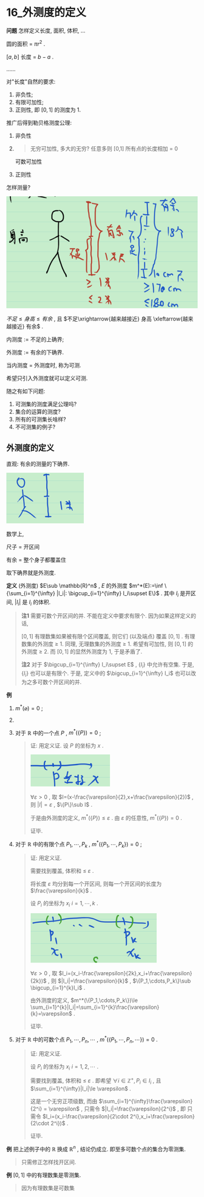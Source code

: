 # 16_外测度的定义

**问题** 怎样定义长度, 面积, 体积, ...

圆的面积 = $\pi r^2$ .

$[a,b]$ 长度 = $b-a$ .

……

对"长度"自然的要求:

1. 非负性;
2. 有限可加性;
3. 正则性, 即 $[0,1]$ 的测度为 1.

推广后得到勒贝格测度公理:

1. 非负性

2. > 无穷可加性, 多大的无穷? 任意多则 [0,1] 所有点的长度相加 = 0

   可数可加性

3. 正则性

怎样测量?

![image-20211216233026331](16_外测度的定义.assets/image-20211216233026331.png)

$不足\le 身高 \le 有余$ , 且 $不足\xrightarrow{越来越接近} 身高 \xleftarrow{越来越接近} 有余$ .

内测度 := 不足的上确界;

外测度 := 有余的下确界.

当内测度 = 外测度时, 称为可测.

希望只引入外测度就可以定义可测.

随之有如下问题:

1. 可测集的测度满足公理吗?
2. 集合的运算的测度?
3. 所有的可测集长啥样?
4. 不可测集的例子?

## 外测度的定义

直观: 有余的测量的下确界.

![image-20211216234110091](16_外测度的定义.assets/image-20211216234110091.png)

数学上, 

尺子 = 开区间

有余 = 整个身子都覆盖住

取下确界就是外测度.

**定义** (外测度) $E\sub \mathbb{R}^n$ , $E$ 的外测度 $m^*(E):=\inf \{\sum_{i=1}^{\infty} |I_i|: \bigcup_{i=1}^{\infty} I_i\supset E\}$ . 其中 $I_i$ 是开区间, $|I_i|$ 是 $I_i$ 的体积.

> **注1** 需要可数个开区间的并. 不能在定义中要求有限个. 因为如果这样定义的话,
>
> $[0,1]$ 有理数集如果被有限个区间覆盖, 则它们 (以及端点) 覆盖 $[0,1]$ . 有理数集的外测度 $\ge$ 1. 同理, 无理数集的外测度 $\ge$ 1.  希望有可加性, 则 $[0,1]$ 的外测度 $\ge$ 2. 而 $[0,1]$ 的显然外测度为 1, 于是矛盾了.
>
> **注2** 对于 $\bigcup_{i=1}^{\infty} I_i\supset E$ , $\{I_i\}$ 中允许有空集. 于是, $\{I_i\}$ 也可以是有限个. 于是, 定义中的 $\bigcup_{i=1}^{\infty} I_i$ 也可以改为之多可数个开区间的并.

**例** 

1. $m^*(\varnothing)=0$ ;

2. 

   1. 对于 $\mathbb{R}$ 中的一个点 $P$ , $m^*(\{P\})=0$ ;

      > 证: 用定义证. 设 $P$ 的坐标为 $x$ .
      >
      > ![image-20211216235631381](16_外测度的定义.assets/image-20211216235631381.png)
      >
      > $\forall \varepsilon>0$ , 取 $I=(x-\frac{\varepsilon}{2},x+\frac{\varepsilon}{2})$ , 则 $|I|=\varepsilon$ , $\{P\}\sub I$ .
      >
      > 于是由外测度的定义, $m^*(\{P\})\le \varepsilon$ . 由 $\varepsilon$ 的任意性, $m^*(\{P\})=0$ .
      >
      > 证毕.

   2. 对于 $\mathbb{R}$ 中的有限个点 $P_1,\cdots,P_k$ , $m^*(\{P_1,\cdots,P_k\})=0$ ;

      > 证: 用定义证.
      >
      > 需要找到覆盖, 体积和 $\le$ $\varepsilon$ .
      >
      > 将长度 $\varepsilon$ 均分到每一个开区间, 则每一个开区间的长度为 $\frac{\varepsilon}{k}$ .
      >
      > 设 $P_i$ 的坐标为 $x_i$ $i=1,\cdots,k$ .
      >
      > ![image-20211217000623294](16_外测度的定义.assets/image-20211217000623294.png)
      >
      > $\forall \varepsilon>0$ , 取 $I_i=(x_i-\frac{\varepsilon}{2k},x_i+\frac{\varepsilon}{2k})$ , 则 $|I_i|=\frac{\varepsilon}{k}$ , $\{P_1,\cdots,P_k\}\sub \bigcup_{i=1}^{k}I_i$ .
      >
      > 由外测度的定义, $m^*(\{P_1,\cdots,P_k\})\le \sum_{i=1}^{k}|I_i|=\sum_{i=1}^{k}\frac{\varepsilon}{k}=\varepsilon$ .
      >
      > 证毕.

   3. 对于 $\mathbb{R}$ 中的可数个点 $P_1,\cdots,P_n,\cdots$ , $m^*(\{P_1,\cdots,P_n,\cdots\})=0$ .

      > 证: 用定义证.
      >
      > 设 $P_i$ 的坐标为 $x_i$ $i=1,2,\cdots$ .
      >
      > 需要找到覆盖, 体积和 $\le$ $\varepsilon$ . 即希望 $\forall i\in \mathbb{Z}^+,P_i\in I_i$ , 且 $\sum_{i=1}^{\infty}|I_i|\le \varepsilon$ .
      >
      > 这是一个无穷正项级数, 而由 $\sum_{i=1}^{\infty}\frac{\varepsilon}{2^i} = \varepsilon$ , 只需令 $|I_i|=\frac{\varepsilon}{2^i}$ , 即 只需令 $I_i=(x_i-\frac{\varepsilon}{2\cdot 2^i},x_i+\frac{\varepsilon}{2\cdot 2^i})$ .
      >
      > 证毕.

**例** 把上述例子中的 $\mathbb{R}$ 换成 $\mathbb{R}^n$ , 结论仍成立. 即至多可数个点的集合为零测集.

> 只需修正怎样找开区间.

**例** $[0,1]$ 中的有理数集是零测集.

> 因为有理数集是可数集




